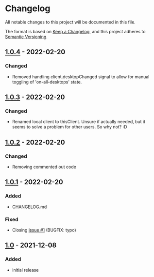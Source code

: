 # Changelog
All notable changes to this project will be documented in this file.

The format is based on [Keep a Changelog](https://keepachangelog.com/en/1.0.0/),
and this project adheres to [Semantic Versioning](https://semver.org/spec/).

## [1.0.4] - 2022-02-20

### Changed
- Removed handling client.desktopChanged signal to allow for manual toggling of 'on-all-desktops' state.

## [1.0.3] - 2022-02-20

### Changed
- Renamed local client to thisClient. Unsure if actually needed, but it seems to solve a problem for other users. So why not? :D

## [1.0.2] - 2022-02-20

### Changed
- Removing commented out code

## [1.0.1] - 2022-02-20

### Added
- CHANGELOG.md

### Fixed
- Closing [issue #1](https://github.com/My-KWin-Scripts/selective-virtual-desktops/issues/1) (BUGFIX: typo)

## [1.0] - 2021-12-08

### Added
- initial release


[Unreleased]: https://github.com/Unraid-kernel-module/unraid-driver/compare/3.0.0-0.0.1+naked-module...development

[1.0]: https://github.com/My-KWin-Scripts/selective-virtual-desktops/tree/1.0

[1.0.1]: https://github.com/My-KWin-Scripts/selective-virtual-desktops/compare/1.0...1.0.1

[1.0.2]: https://github.com/My-KWin-Scripts/selective-virtual-desktops/compare/1.0.1...1.0.2

[1.0.3]: https://github.com/My-KWin-Scripts/selective-virtual-desktops/compare/1.0.2...1.0.3

[1.0.4]: https://github.com/My-KWin-Scripts/selective-virtual-desktops/compare/1.0.4...1.0.4

